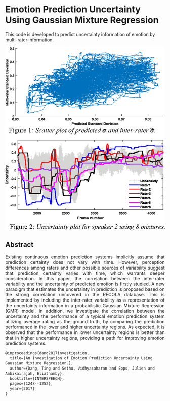 # Emotion Prediction Uncertainty Using Gaussian Mixture Regression
This code is developed to predict uncertainty information of emotion by  multi-rater information. 

![Alt text](prediction.png "High correlation between predicted emotion uncertainty and underlying true uncertainty")

## Abstract
<p style="text-align: justify;">
Existing continuous emotion prediction systems implicitly assume that prediction certainty does not  vary with time. However, perception differences among raters and other possible sources of variability suggest that prediction certainty varies with time, which warrants deeper consideration. In this paper, the correlation between the inter-rater variability and the uncertainty of predicted emotion is firstly studied. A new paradigm that estimates the uncertainty in prediction is proposed based on the strong correlation uncovered in the RECOLA database. This is implemented by including the inter-rater variability as a representation of the uncertainty information in a probabilistic Gaussian Mixture Regression (GMR) model. In addition, we investigate the correlation between the uncertainty and the performance of a typical emotion prediction system utilizing average rating as the ground truth, by comparing the prediction performance in the lower and higher uncertainty regions. As expected, it is observed that the performance in lower uncertainty regions is better than that in higher uncertainty regions, providing a path for improving emotion prediction systems. 
</p>

```
@inproceedings{dang2017investigation,
  title={An Investigation of Emotion Prediction Uncertainty Using Gaussian Mixture Regression.},
  author={Dang, Ting and Sethu, Vidhyasaharan and Epps, Julien and Ambikairajah, Eliathamby},
  booktitle={INTERSPEECH},
  pages={1248--1252},
  year={2017}
}
```